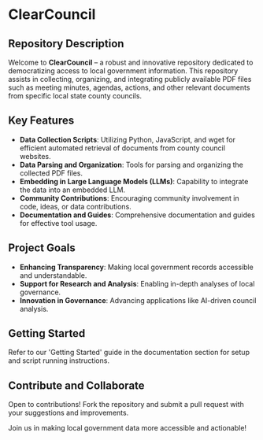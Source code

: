 # ClearCouncil

## Repository Description

Welcome to **ClearCouncil** – a robust and innovative repository dedicated to democratizing access to local government information. This repository assists in collecting, organizing, and integrating publicly available PDF files such as meeting minutes, agendas, actions, and other relevant documents from specific local state county councils.

## Key Features

- **Data Collection Scripts**: Utilizing Python, JavaScript, and wget for efficient automated retrieval of documents from county council websites.
- **Data Parsing and Organization**: Tools for parsing and organizing the collected PDF files.
- **Embedding in Large Language Models (LLMs)**: Capability to integrate the data into an embedded LLM.
- **Community Contributions**: Encouraging community involvement in code, ideas, or data contributions.
- **Documentation and Guides**: Comprehensive documentation and guides for effective tool usage.

## Project Goals

- **Enhancing Transparency**: Making local government records accessible and understandable.
- **Support for Research and Analysis**: Enabling in-depth analyses of local governance.
- **Innovation in Governance**: Advancing applications like AI-driven council analysis.

## Getting Started

Refer to our 'Getting Started' guide in the documentation section for setup and script running instructions.

## Contribute and Collaborate

Open to contributions! Fork the repository and submit a pull request with your suggestions and improvements.

Join us in making local government data more accessible and actionable!


